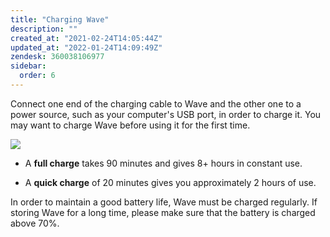 ```yaml
---
title: "Charging Wave"
description: ""
created_at: "2021-02-24T14:05:44Z"
updated_at: "2022-01-24T14:09:49Z"
zendesk: 360038106977
sidebar:
  order: 6
---
```


Connect one end of the charging cable to Wave and the other one to a power source, such as your computer's USB port, in order to charge it. You may want to charge Wave before using it for the first time.

![](/images/article_360017912477_image_0.png)

- A **full charge** takes 90 minutes and gives 8+ hours in constant use.

- A **quick charge** of 20 minutes gives you approximately 2 hours of use.

In order to maintain a good battery life, Wave must be charged regularly. If storing Wave for a long time, please make sure that the battery is charged above 70%.
